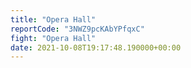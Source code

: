 ```yaml
---
title: "Opera Hall"
reportCode: "3NWZ9pcKAbYPfqxC"
fight: "Opera Hall"
date: 2021-10-08T19:17:48.190000+00:00
---
```

